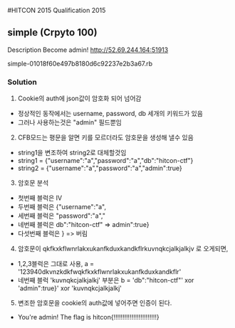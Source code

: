 #HITCON 2015 Qualification 2015
## simple (Crpyto 100)
Description
Become admin!
http://52.69.244.164:51913

simple-01018f60e497b8180d6c92237e2b3a67.rb

### Solution

1. Cookie의 auth에 json값이 암호화 되어 넘어감
  - 정상적인 동작에서는 username, password, db 세개의 키워드가 있음
  - 그러나 사용하는것은 "admin" 필드뿐임

2. CFB모드는 평문을 알면 키를 모르더라도 암호문을 생성해 낼수 있음
  - string1을 변조하여 string2로 대체할것임
  - string1 = {"username":"a","password":"a","db":"hitcon-ctf"}
  - string2 = {"username":"a","password":"a","admin":true}
  
3. 암호문 분석
  - 첫번째 블럭은 IV
  - 두번째 블럭은 {"username":"a",
  - 세번째 블럭은 "password":"a","
  - 네번째 블럭은 db":"hitcon-ctf"  =>  admin":true}
  - 다섯번째 블럭은 }  =>  버림
  
4. 암호문이 qkfkxkflwnrlakxukanfkduxkandkflrkuvnqkcjalkjalkjv 로 오게되면,
  - 1,2,3블럭은 그대로 사용, a = '123940dkvnzkdkfwqkfkxkflwnrlakxukanfkduxkandkflr'
  - 네번째 블럭 'kuvnqkcjalkjalkj' 부분은 b = 'db":"hitcon-ctf"' xor 'admin":true}' xor 'kuvnqkcjalkjalkj'

5. 변조한 암호문을 cookie의 auth값에 넣어주면 인증이 된다.
  - You're admin! The flag is hitcon{!!!!!!!!!!!!!!!!!!!!!!!!}